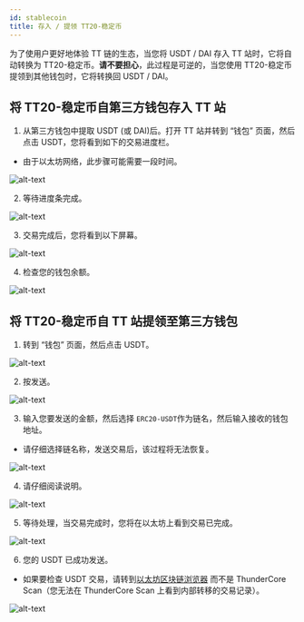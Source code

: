 ```yaml
---
id: stablecoin
title: 存入 / 提领 TT20-稳定币
---
```

为了使用户更好地体验 TT 链的生态，当您将 USDT / DAI 存入 TT 站时，它将自动转换为 TT20-稳定币。**请不要担心**，此过程是可逆的，当您使用 TT20-稳定币提领到其他钱包时，它将转换回 USDT / DAI。 

## 将 TT20-稳定币自第三方钱包存入 TT 站 

1. 从第三方钱包中提取 USDT (或 DAI)后。打开 TT 站并转到 “钱包” 页面，然后点击 USDT，您将看到如下的交易进度栏。

* 由于以太坊网络，此步骤可能需要一段时间。

![alt-text](assets/img/deposit_stablecoin_cn/deposit_cn.PNG)

2. 等待进度条完成。

![alt-text](assets/img/deposit_stablecoin_cn/processing_cn.PNG)

3. 交易完成后，您将看到以下屏幕。

![alt-text](assets/img/deposit_stablecoin_cn/complete_cn.PNG)

4. 检查您的钱包余额。

![alt-text](assets/img/deposit_stablecoin_cn/check_balance_cn.PNG)

## 将 TT20-稳定币自 TT 站提领至第三方钱包 

1. 转到 “钱包” 页面，然后点击 USDT。

![alt-text](assets/img/withdraw_stablecoin_cn/1.PNG)

2. 按发送。

![alt-text](assets/img/withdraw_stablecoin_cn/2.PNG)

3. 输入您要发送的金额，然后选择 `ERC20-USDT`作为链名，然后输入接收的钱包地址。

* 请仔细选择链名称，发送交易后，该过程将无法恢复。

![alt-text](assets/img/withdraw_stablecoin_cn/3.PNG)

4. 请仔细阅读说明。

![alt-text](assets/img/withdraw_stablecoin_cn/4.PNG)

5. 等待处理，当交易完成时，您将在以太坊上看到交易已完成。

![alt-text](assets/img/withdraw_stablecoin_cn/5.PNG)

6. 您的 USDT 已成功发送。

* 如果要检查 USDT 交易，请转到[以太坊区块链浏览器](https://etherscan.io/) 而不是 ThunderCore Scan（您无法在 ThunderCore Scan 上看到内部转移的交易记录）。

![alt-text](assets/img/withdraw_stablecoin_cn/6.PNG)
